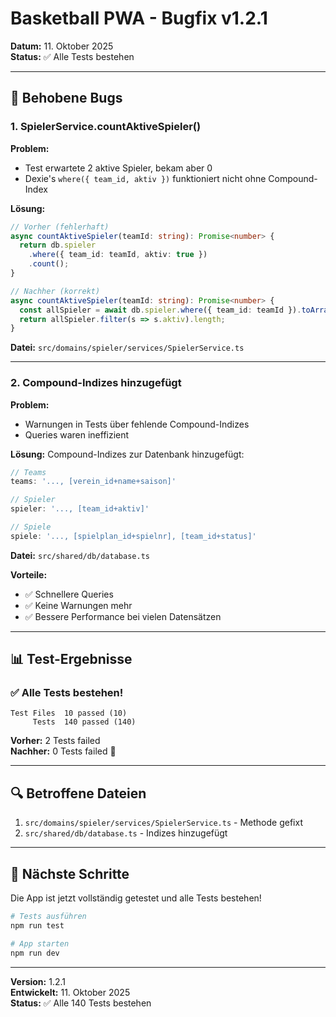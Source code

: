 # Basketball PWA - Bugfix v1.2.1

**Datum:** 11. Oktober 2025  
**Status:** ✅ Alle Tests bestehen

---

## 🐛 Behobene Bugs

### 1. SpielerService.countAktiveSpieler()

**Problem:**
- Test erwartete 2 aktive Spieler, bekam aber 0
- Dexie's `where({ team_id, aktiv })` funktioniert nicht ohne Compound-Index

**Lösung:**
```typescript
// Vorher (fehlerhaft)
async countAktiveSpieler(teamId: string): Promise<number> {
  return db.spieler
    .where({ team_id: teamId, aktiv: true })
    .count();
}

// Nachher (korrekt)
async countAktiveSpieler(teamId: string): Promise<number> {
  const allSpieler = await db.spieler.where({ team_id: teamId }).toArray();
  return allSpieler.filter(s => s.aktiv).length;
}
```

**Datei:** `src/domains/spieler/services/SpielerService.ts`

---

### 2. Compound-Indizes hinzugefügt

**Problem:**
- Warnungen in Tests über fehlende Compound-Indizes
- Queries waren ineffizient

**Lösung:**
Compound-Indizes zur Datenbank hinzugefügt:

```typescript
// Teams
teams: '..., [verein_id+name+saison]'

// Spieler  
spieler: '..., [team_id+aktiv]'

// Spiele
spiele: '..., [spielplan_id+spielnr], [team_id+status]'
```

**Datei:** `src/shared/db/database.ts`

**Vorteile:**
- ✅ Schnellere Queries
- ✅ Keine Warnungen mehr
- ✅ Bessere Performance bei vielen Datensätzen

---

## 📊 Test-Ergebnisse

### ✅ Alle Tests bestehen!

```
Test Files  10 passed (10)
     Tests  140 passed (140)
```

**Vorher:** 2 Tests failed  
**Nachher:** 0 Tests failed 🎉

---

## 🔍 Betroffene Dateien

1. `src/domains/spieler/services/SpielerService.ts` - Methode gefixt
2. `src/shared/db/database.ts` - Indizes hinzugefügt

---

## 🚀 Nächste Schritte

Die App ist jetzt vollständig getestet und alle Tests bestehen!

```bash
# Tests ausführen
npm run test

# App starten
npm run dev
```

---

**Version:** 1.2.1  
**Entwickelt:** 11. Oktober 2025  
**Status:** ✅ Alle 140 Tests bestehen
